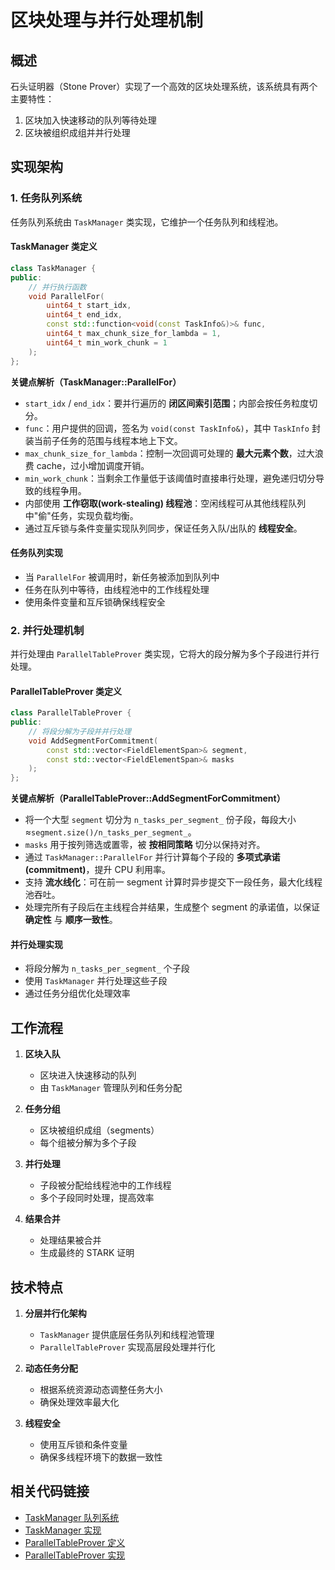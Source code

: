 # 区块处理与并行处理机制

## 概述

石头证明器（Stone Prover）实现了一个高效的区块处理系统，该系统具有两个主要特性：
1. 区块加入快速移动的队列等待处理
2. 区块被组织成组并并行处理

## 实现架构

### 1. 任务队列系统

任务队列系统由 `TaskManager` 类实现，它维护一个任务队列和线程池。

#### TaskManager 类定义
```cpp
class TaskManager {
public:
    // 并行执行函数
    void ParallelFor(
        uint64_t start_idx, 
        uint64_t end_idx, 
        const std::function<void(const TaskInfo&)>& func,
        uint64_t max_chunk_size_for_lambda = 1, 
        uint64_t min_work_chunk = 1
    );
};
```

**关键点解析（TaskManager::ParallelFor）**

* `start_idx` / `end_idx`：要并行遍历的 **闭区间索引范围**；内部会按任务粒度切分。
* `func`：用户提供的回调，签名为 `void(const TaskInfo&)`，其中 `TaskInfo` 封装当前子任务的范围与线程本地上下文。
* `max_chunk_size_for_lambda`：控制一次回调可处理的 **最大元素个数**，过大浪费 cache，过小增加调度开销。
* `min_work_chunk`：当剩余工作量低于该阈值时直接串行处理，避免递归切分导致的线程争用。
* 内部使用 **工作窃取(work-stealing) 线程池**：空闲线程可从其他线程队列中"偷"任务，实现负载均衡。
* 通过互斥锁与条件变量实现队列同步，保证任务入队/出队的 **线程安全**。

#### 任务队列实现
- 当 `ParallelFor` 被调用时，新任务被添加到队列中
- 任务在队列中等待，由线程池中的工作线程处理
- 使用条件变量和互斥锁确保线程安全

### 2. 并行处理机制

并行处理由 `ParallelTableProver` 类实现，它将大的段分解为多个子段进行并行处理。

#### ParallelTableProver 类定义
```cpp
class ParallelTableProver {
public:
    // 将段分解为子段并并行处理
    void AddSegmentForCommitment(
        const std::vector<FieldElementSpan>& segment,
        const std::vector<FieldElementSpan>& masks
    );
};
```

**关键点解析（ParallelTableProver::AddSegmentForCommitment）**

* 将一个大型 `segment` 切分为 `n_tasks_per_segment_` 份子段，每段大小≈`segment.size()/n_tasks_per_segment_`。
* `masks` 用于按列筛选或置零，被 **按相同策略** 切分以保持对齐。
* 通过 `TaskManager::ParallelFor` 并行计算每个子段的 **多项式承诺(commitment)**，提升 CPU 利用率。
* 支持 **流水线化**：可在前一 segment 计算时异步提交下一段任务，最大化线程池吞吐。
* 处理完所有子段后在主线程合并结果，生成整个 segment 的承诺值，以保证 **确定性** 与 **顺序一致性**。

#### 并行处理实现
- 将段分解为 `n_tasks_per_segment_` 个子段
- 使用 `TaskManager` 并行处理这些子段
- 通过任务分组优化处理效率

## 工作流程

1. **区块入队**
   - 区块进入快速移动的队列
   - 由 `TaskManager` 管理队列和任务分配

2. **任务分组**
   - 区块被组织成组（segments）
   - 每个组被分解为多个子段

3. **并行处理**
   - 子段被分配给线程池中的工作线程
   - 多个子段同时处理，提高效率

4. **结果合并**
   - 处理结果被合并
   - 生成最终的 STARK 证明

## 技术特点

1. **分层并行化架构**
   - `TaskManager` 提供底层任务队列和线程池管理
   - `ParallelTableProver` 实现高层段处理并行化

2. **动态任务分配**
   - 根据系统资源动态调整任务大小
   - 确保处理效率最大化

3. **线程安全**
   - 使用互斥锁和条件变量
   - 确保多线程环境下的数据一致性

## 相关代码链接

- [TaskManager 队列系统](https://github.com/starkware-libs/stone-prover/blob/main/src/starkware/utils/task_manager.h)
- [TaskManager 实现](https://github.com/starkware-libs/stone-prover/blob/main/src/starkware/utils/task_manager.cc)
- [ParallelTableProver 定义](https://github.com/starkware-libs/stone-prover/blob/main/src/starkware/commitment_scheme/parallel_table_prover.h)
- [ParallelTableProver 实现](https://github.com/starkware-libs/stone-prover/blob/main/src/starkware/commitment_scheme/parallel_table_prover.cc)
